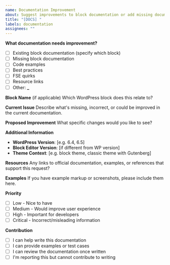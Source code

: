 ```yaml
---
name: Documentation Improvement
about: Suggest improvements to block documentation or add missing documentation
title: "[DOCS] "
labels: documentation
assignees: ""
---
```


**What documentation needs improvement?**

- [ ] Existing block documentation (specify which block)
- [ ] Missing block documentation
- [ ] Code examples
- [ ] Best practices
- [ ] FSE quirks
- [ ] Resource links
- [ ] Other: **\_**

**Block Name** (if applicable)
Which WordPress block does this relate to?

**Current Issue**
Describe what's missing, incorrect, or could be improved in the current documentation.

**Proposed Improvement**
What specific changes would you like to see?

**Additional Information**

- **WordPress Version**: [e.g. 6.4, 6.5]
- **Block Editor Version**: [if different from WP version]
- **Theme Context**: [e.g. block theme, classic theme with Gutenberg]

**Resources**
Any links to official documentation, examples, or references that support this request?

**Examples**
If you have example markup or screenshots, please include them here.

**Priority**

- [ ] Low - Nice to have
- [ ] Medium - Would improve user experience
- [ ] High - Important for developers
- [ ] Critical - Incorrect/misleading information

**Contribution**

- [ ] I can help write this documentation
- [ ] I can provide examples or test cases
- [ ] I can review the documentation once written
- [ ] I'm reporting this but cannot contribute to writing
